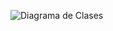 ![Diagrama de Clases](www.plantuml.com/plantuml/png/VP3DJiCm48Jl-nHMBvGYqxjLeGAdId3Y2HR72aPhR-GVBeXtXoORub29u-muCz_ac0kcKWF1rLifGpRx_K0OpvTRos5l2NFMdSS-OG0OfNh6uf97KVTKGsGHfsYJ7wpd230PIksqLflTflKaOJmVn9QSrjAQ__jAz1yizGdQToACUYd9nnwqvPGSOV4Vc8rwyhaSvCqTtDWQ1dAFpPCjKgYHZM1T6_N0J0uZVC5g-BcEN8_ll7I5AVYYH_kOvpLkTa_BxOS4XyIlsE5MCimywvAW_TlJw2PgWS4HSnxo2xTcQvjNJKSNknhe6m00)
